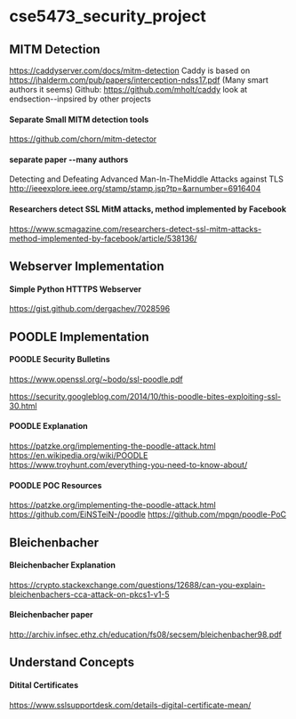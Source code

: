 # cse5473_security_project

MITM Detection
----------------------

https://caddyserver.com/docs/mitm-detection
	Caddy is based on https://jhalderm.com/pub/papers/interception-ndss17.pdf  (Many smart authors it seems)
	Github: https://github.com/mholt/caddy
	look at endsection--inpsired by other projects

#### Separate Small MITM detection tools
https://github.com/chorn/mitm-detector


#### separate paper --many authors
Detecting and Defeating Advanced Man-In-TheMiddle Attacks against TLS
http://ieeexplore.ieee.org/stamp/stamp.jsp?tp=&arnumber=6916404


#### Researchers detect SSL MitM attacks, method implemented by Facebook
https://www.scmagazine.com/researchers-detect-ssl-mitm-attacks-method-implemented-by-facebook/article/538136/




Webserver Implementation
-------------------------

#### Simple Python HTTTPS Webserver
https://gist.github.com/dergachev/7028596


POODLE Implementation
----------------------

#### POODLE Security Bulletins
https://www.openssl.org/~bodo/ssl-poodle.pdf

https://security.googleblog.com/2014/10/this-poodle-bites-exploiting-ssl-30.html

#### POODLE Explanation
https://patzke.org/implementing-the-poodle-attack.html
https://en.wikipedia.org/wiki/POODLE
https://www.troyhunt.com/everything-you-need-to-know-about/

#### POODLE POC Resources
https://patzke.org/implementing-the-poodle-attack.html
https://github.com/EiNSTeiN-/poodle
https://github.com/mpgn/poodle-PoC


Bleichenbacher
----------------------

#### Bleichenbacher Explanation
https://crypto.stackexchange.com/questions/12688/can-you-explain-bleichenbachers-cca-attack-on-pkcs1-v1-5


#### Bleichenbacher paper
http://archiv.infsec.ethz.ch/education/fs08/secsem/bleichenbacher98.pdf



Understand Concepts 
------------------

#### Ditital Certificates
https://www.sslsupportdesk.com/details-digital-certificate-mean/
